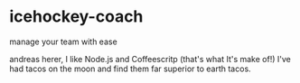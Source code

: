# icehockey-coach
manage your team with ease

andreas herer, I like Node.js and Coffeescritp (that's what It's make of!)
I've had tacos on the moon and find them far superior to earth tacos.

